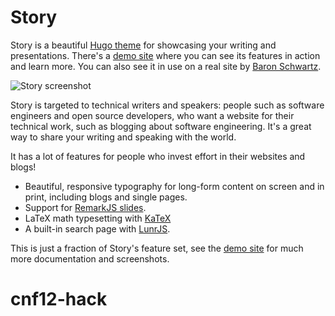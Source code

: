 # Story

Story is a beautiful [Hugo theme](https://gohugo.io) for showcasing your writing
and presentations. There's a [demo site](https://story.xaprb.com/) where you can see its
features in action and learn more. You can also see it in use on a real site by [Baron Schwartz](https://www.xaprb.com/).

![Story screenshot](https://raw.githubusercontent.com/xaprb/story/master/images/screenshot.png)

Story is targeted to technical writers and
speakers: people such as software engineers and open source developers, who want a
website for their technical work, such as blogging about software
engineering. It's a great way to share your writing and speaking with the world.

It has a lot of features for people who invest effort in their websites and blogs!

- Beautiful, responsive typography for long-form content on screen and in print, including blogs and single pages.
- Support for [RemarkJS slides](https://remarkjs.com/).
- LaTeX math typesetting with [KaTeX](https://github.com/Khan/KaTeX)
- A built-in search page with [LunrJS](https://github.com/olivernn/lunr.js).

This is just a fraction of Story's feature set, see the [demo site](https://story.xaprb.com/) for much more
documentation and screenshots.
# cnf12-hack
